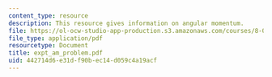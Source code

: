 ```yaml
---
content_type: resource
description: This resource gives information on angular momentum.
file: https://ol-ocw-studio-app-production.s3.amazonaws.com/courses/8-01x-physics-i-classical-mechanics-with-an-experimental-focus-fall-2002/442714d6e31df90bec14d059c4a19acf_expt_am_problem.pdf
file_type: application/pdf
resourcetype: Document
title: expt_am_problem.pdf
uid: 442714d6-e31d-f90b-ec14-d059c4a19acf
---
```

